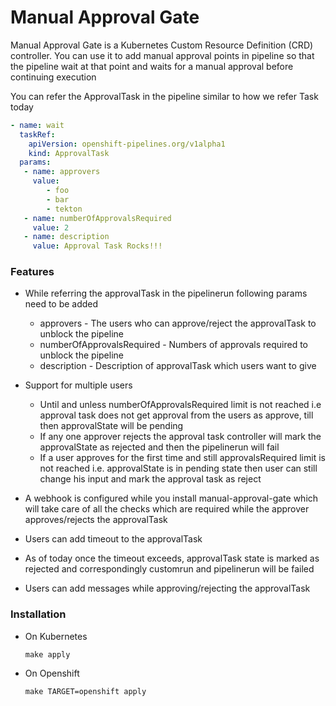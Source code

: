 # Manual Approval Gate

Manual Approval Gate is a Kubernetes Custom Resource Definition (CRD) controller. You can use it to add manual approval points in pipeline so that the pipeline wait at that point and waits for a manual approval before continuing execution

You can refer the ApprovalTask in the pipeline similar to how we refer Task today

```yaml
- name: wait
  taskRef:
    apiVersion: openshift-pipelines.org/v1alpha1
    kind: ApprovalTask
  params:
   - name: approvers
     value:
    	- foo
    	- bar
    	- tekton
   - name: numberOfApprovalsRequired
     value: 2
   - name: description
     value: Approval Task Rocks!!!
```

### Features 

* While referring the approvalTask in the pipelinerun following params need to be added 
  * approvers - The users who can approve/reject the approvalTask to unblock the pipeline 
  * numberOfApprovalsRequired - Numbers of approvals required to unblock the pipeline 
  * description - Description of approvalTask which users want to give
  
* Support for multiple users
  * Until and unless numberOfApprovalsRequired limit is not reached i.e approval task does not get approval from the users as approve, till then approvalState will be pending 
  * If any one approver rejects the approval task controller will mark the approvalState as rejected and then the pipelinerun will fail 
  * If a user approves for the first time and still approvalsRequired limit is not reached i.e. approvalState is in pending state then user can still change his input and mark the approval task as reject
  
* A webhook is configured while you install manual-approval-gate which will take care of all the checks which are required while the approver approves/rejects the approvalTask
* Users can add timeout to the approvalTask
* As of today once the timeout exceeds, approvalTask state is marked as rejected and correspondingly customrun and pipelinerun will be failed
* Users can add messages while approving/rejecting the approvalTask


### Installation

*  On Kubernetes
    ```
    make apply
    ```
* On Openshift
   ```
   make TARGET=openshift apply
   ```
